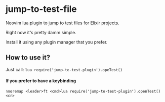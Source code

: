 # jump-to-test-file

Neovim lua plugin to jump to test files for Elixir projects. 

Right now it's pretty damm simple. 

Install it using any plugin manager that you prefer. 

## How to use it?

Just call: `lua require('jump-to-test-plugin').opeTest()`

#### If you prefer to have a keybinding

`nnoremap <leader>ft <cmd>lua require('jump-to-test-plugin').openTest()<cr>`
